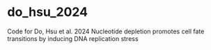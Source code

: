 # do_hsu_2024
Code for Do, Hsu et al. 2024 Nucleotide depletion promotes cell fate transitions by inducing DNA replication stress
